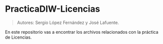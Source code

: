 # PracticaDIW-Licencias

> Autores: Sergio López Fernández y José Lafuente.

En este repositorio vas a encontrar los archivos relacionados con la práctica de Licencias.